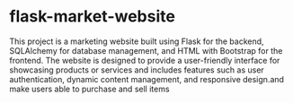 # flask-market-website
This project is a marketing website built using Flask for the backend, SQLAlchemy for database management, and HTML with Bootstrap for the frontend. The website is designed to provide a user-friendly interface for showcasing products or services and includes features such as user authentication, dynamic content management, and responsive design.and make users able to purchase and sell items 
